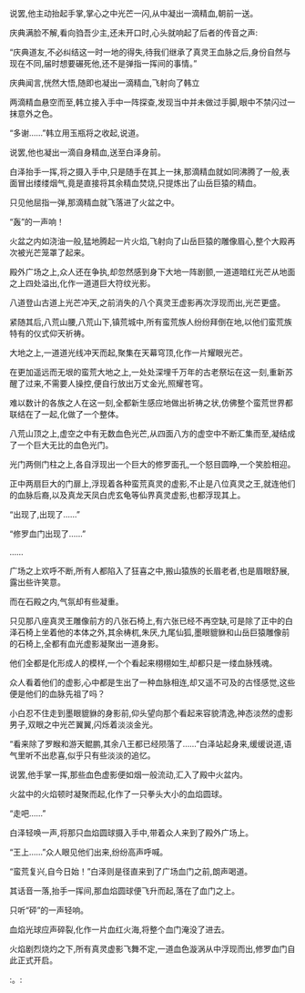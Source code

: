 
说罢,他主动抬起手掌,掌心之中光芒一闪,从中凝出一滴精血,朝前一送。

庆典满脸不解,看向驺吾少主,还未开口时,心头就响起了后者的传音之声:

“庆典道友,不必纠结这一时一地的得失,待我们继承了真灵王血脉之后,身份自然与现在不同,届时想要碾死他,还不是弹指一挥间的事情。”

庆典闻言,恍然大悟,随即也凝出一滴精血,飞射向了韩立

两滴精血悬空而至,韩立接入手中一阵探查,发现当中并未做过手脚,眼中不禁闪过一抹意外之色。

“多谢……”韩立用玉瓶将之收起,说道。

说罢,他也凝出一滴自身精血,送至白泽身前。

白泽抬手一挥,将之摄入手中,只是随手在其上一抹,那滴精血就如同沸腾了一般,表面冒出缕缕烟气,竟是直接将其余精血焚烧,只提炼出了山岳巨猿的精血。

只见他屈指一弹,那滴精血就飞落进了火盆之中。

“轰”的一声响！

火盆之内如浇油一般,猛地腾起一片火焰,飞射向了山岳巨猿的雕像眉心,整个大殿再次被光芒笼罩了起来。

殿外广场之上,众人还在争执,却忽然感到身下大地一阵剧颤,一道道暗红光芒从地面之上四处溢出,化作一道道巨大符纹光影。

八道登山古道上光芒冲天,之前消失的八个真灵王虚影再次浮现而出,光芒更盛。

紧随其后,八荒山腰,八荒山下,镇荒城中,所有蛮荒族人纷纷拜倒在地,以他们蛮荒族特有的仪式仰天祈祷。

大地之上,一道道光线冲天而起,聚集在天幕穹顶,化作一片耀眼光芒。

在更加遥远而无垠的蛮荒大地之上,一处处深埋千万年的古老祭坛在这一刻,重新苏醒了过来,不需要人操控,便自行放出万丈金光,照耀苍穹。

难以数计的各族之人在这一刻,全都新生感应地做出祈祷之状,仿佛整个蛮荒世界都联结在了一起,化做了一个整体。

八荒山顶之上,虚空之中有无数血色光芒,从四面八方的虚空中不断汇集而至,凝结成了一个巨大无比的血色光门。

光门两侧门柱之上,各自浮现出一个巨大的修罗面孔,一个怒目圆睁,一个笑脸相迎。

正中两扇巨大的门扉上,浮现着各种蛮荒真灵的虚影,不止是八位真灵之王,就连他们的血脉后裔,以及真龙天凤白虎玄龟等仙界真灵虚影,也都浮现其上。

“出现了,出现了……”

“修罗血门出现了……”

……

广场之上欢呼不断,所有人都陷入了狂喜之中,搬山猿族的长眉老者,也是眉眼舒展,露出些许笑意。

而在石殿之内,气氛却有些凝重。

只见那八座真灵王雕像前方的八张石椅上,有六张已经不再空缺,可是除了正中的白泽石椅上坐着他的本体之外,其余梼杌,朱厌,九尾仙狐,墨眼貔貅和山岳巨猿雕像前的石椅上,全都有血光虚影凝聚出一道身影。

他们全都是化形成人的模样,一个个看起来栩栩如生,却都只是一缕血脉残魂。

众人看着他们的虚影,心中都是生出了一种血脉相连,却又遥不可及的古怪感觉,这些便是他们的血脉先祖了吗？

小白忍不住走到墨眼貔貅的身影前,仰头望向那个看起来容貌清逸,神态淡然的虚影男子,双眼之中光芒翼翼,闪烁着淡淡金光。

“看来除了罗睺和游天鲲鹏,其余八王都已经陨落了……”白泽站起身来,缓缓说道,语气里听不出悲喜,似乎只有些淡淡的追忆。

说罢,他手掌一挥,那些血色虚影便如烟一般流动,汇入了殿中火盆内。

火盆中的火焰顿时凝聚而起,化作了一只拳头大小的血焰圆球。

“走吧……”

白泽轻唤一声,将那只血焰圆球摄入手中,带着众人来到了殿外广场上。

“王上……”众人眼见他们出来,纷纷高声呼喊。

“蛮荒复兴,自今日始！”白泽则是径直来到了广场血门之前,朗声喝道。

其话音一落,抬手一挥间,那血焰圆球便飞升而起,落在了血门之上。

只听“砰”的一声轻响。

血焰光球应声碎裂,化作一片血红火海,将整个血门淹没了进去。

火焰剧烈烧灼之下,所有真灵虚影飞舞不定,一道血色漩涡从中浮现而出,修罗血门自此正式开启。

:。: